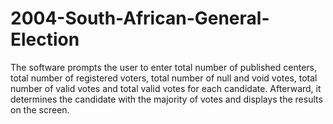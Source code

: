 # 2004-South-African-General-Election
The software prompts the user to enter total number of published centers, total number of registered voters, total number of null and void votes, total number of valid votes and total valid votes for each candidate. Afterward, it determines the candidate with the majority of votes and displays the results on the screen.
